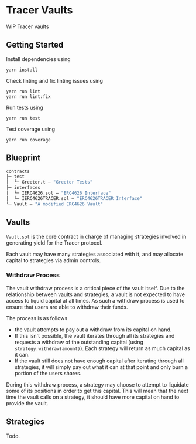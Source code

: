 # Tracer Vaults
WIP Tracer vaults

## Getting Started
Install dependencies using
```
yarn install
```

Check linting and fix linting issues using
```
yarn run lint
yarn run lint:fix
```

Run tests using
```
yarn run test
```

Test coverage using
```
yarn run coverage
```

## Blueprint

```ml
contracts
├─ test
│  └─ Greeter.t — "Greeter Tests"
├─ interfaces
│  └─ IERC4626.sol — "ERC4626 Interface"
|  └─ IERC4626TRACER.sol — "ERC4626TRACER Interface"
└─ Vault — "A modified ERC4626 Vault"

```

## Vaults
`Vault.sol` is the core contract in charge of managing strategies involved in generating yield for the Tracer protocol.

Each vault may have many strategies associated with it, and may allocate capital to strategies via admin controls. 
### Withdraw Process
The vault withdraw process is a critical piece of the vault itself. Due to the relationship between vaults and strategies, a vault is not expected to have access to liquid capital at all times. As such a withdraw process is used to ensure that users are able to withdraw their funds.

The process is as follows
- the vault attempts to pay out a withdraw from its capital on hand.
- If this isn't possible, the vault iterates through all its strategies and requests a withdraw of the outstanding capital (using `strategy.withdraw(amount)`). Each strategy will return as much capital as it can.
- If the vault still does not have enough capital after iterating through all strategies, it will simply pay out what it can at that point and only burn a portion of the users shares.

During this withdraw process, a strategy may choose to attempt to liquidate some of its positions in order to get this capital. This will mean that the next time the vault calls on a strategy, it should have more capital on hand to provide the vault.

## Strategies
Todo.